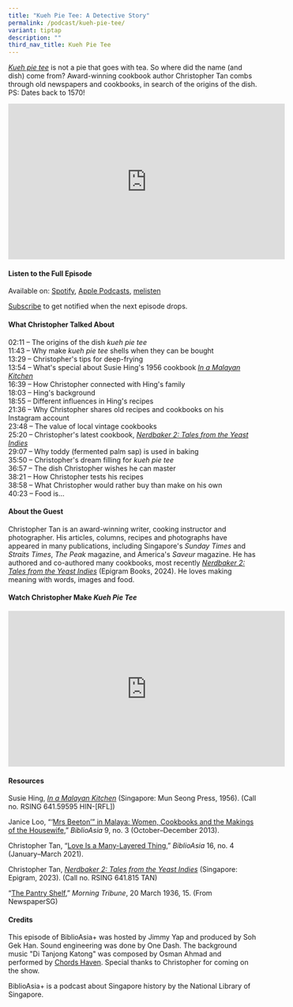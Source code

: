 ```yaml
---
title: "Kueh Pie Tee: A Detective Story"
permalink: /podcast/kueh-pie-tee/
variant: tiptap
description: ""
third_nav_title: Kueh Pie Tee
---
```

<p><em><a href="biblioasia.nlb.gov.sg/videos/kueh-pie-tee/" rel="noopener noreferrer nofollow" target="_blank">Kueh pie tee</a> </em>is
not a pie that goes with tea. So where did the name (and dish) come from?
Award-winning cookbook author Christopher Tan combs through old newspapers
and cookbooks, in search of the origins of the dish.
<br>PS: Dates back to 1570!</p>
<div class="iframe-wrapper">
<iframe height="315" width="560" allowfullscreen="true" frameborder="0" src="https://www.youtube.com/embed/BQRzTFvAWuk?si=LXr-M3xpiB53sKXR"></iframe>
</div>
<h4><strong>Listen to the Full Episode</strong></h4>
<p>Available on: <a href="https://open.spotify.com/episode/4mrQhkh3be2drnsKsIRMhk" rel="noopener noreferrer nofollow" target="_blank">Spotify</a>,
<a href="https://podcasts.apple.com/us/podcast/kueh-pie-tee-a-detective-story/id1688142751?i=1000653863068" rel="noopener noreferrer nofollow" target="_blank">Apple Podcasts</a>, <a href="https://www.melisten.sg/podcast/playlist/BiblioAsia%2B-2115156/Kueh-Pie-Tee--A-Detective-Story-2421326" rel="noopener noreferrer nofollow" target="_blank">melisten</a>
</p>
<p><a href="https://open.spotify.com/show/66PYiIthr1KqQhJ82XH4DN" rel="noopener noreferrer nofollow" target="_blank"><u>Subscribe</u></a> to
get notified when the next episode drops.</p>
<p></p>
<h4><strong>What Christopher Talked About</strong></h4>
<p>02:11 – The origins of the dish <em>kueh pie tee </em>
<br>11:43 – Why make <em>kueh pie tee</em> shells when they can be bought
<br>13:29 – Christopher's tips for deep-frying
<br>13:54 – What's special about Susie Hing's 1956 cookbook <em><a href="https://eservice.nlb.gov.sg/redir/itemdetails?bid=4078437" rel="noopener noreferrer nofollow" target="_blank">In a Malayan Kitchen</a></em> 
<br>16:39 – How Christopher connected with Hing's family
<br>18:03 – Hing's background
<br>18:55 – Different influences in Hing's recipes
<br>21:36 – Why Christopher shares old recipes and cookbooks on his Instagram
account
<br>23:48 – The value of local vintage cookbooks
<br>25:20 – Christopher's latest cookbook, <em><a href="https://eservice.nlb.gov.sg/redir/itemdetails?bid=206134361" rel="noopener noreferrer nofollow" target="_blank">Nerdbaker 2: Tales from the Yeast Indies</a></em> 
<br>29:07 – Why toddy (fermented palm sap) is used in baking
<br>35:50 – Christopher's dream filling for <em>kueh pie tee </em>
<br>36:57 – The dish Christopher wishes he can master
<br>38:21 – How Christopher tests his recipes
<br>38:58 – What Christopher would rather buy than make on his own
<br>40:23 – Food is...</p>
<p></p>
<h4><strong>About the Guest</strong></h4>
<p>Christopher Tan is an award-winning writer, cooking instructor and photographer.
His articles, columns, recipes and photographs have appeared in many publications,
including Singapore's <em>Sunday Times </em>and <em>Straits Times</em>, <em>The Peak</em> magazine,
and America's <em>Saveur </em>magazine. He has authored and co-authored
many cookbooks, most recently <em><a href="https://eservice.nlb.gov.sg/redir/itemdetails?bid=206134361" rel="noopener noreferrer nofollow" target="_blank">Nerdbaker 2: Tales from the Yeast Indies</a> </em>(Epigram
Books, 2024). He loves making meaning with words, images and food.&nbsp;</p>
<p></p>
<h4><strong>Watch Christopher Make <em>Kueh Pie Tee</em></strong></h4>
<div class="iframe-wrapper">
<iframe height="315" width="560" allowfullscreen="true" frameborder="0" src="https://www.youtube.com/embed/yFO2cLUDagE?si=QD4u6oJoET0O_8At"></iframe>
</div>
<h4><strong>Resources</strong></h4>
<p>Susie Hing, <em><a href="https://eservice.nlb.gov.sg/redir/itemdetails?bid=4078437" rel="noopener noreferrer nofollow" target="_blank">In a Malayan Kitchen</a>&nbsp;</em>(Singapore:
Mun Seong Press, 1956). (Call no<em>. </em>RSING 641.59595 HIN-[RFL])</p>
<p>Janice Loo, “‘<a href="https://biblioasia.nlb.gov.sg/vol-9/issue-3/oct-dec-2013/beeton-malaya-women-cookbooks-housewives/" rel="noopener noreferrer nofollow" target="_blank">Mrs Beeton’” in Malaya: Women, Cookbooks and the Makings of the Housewife</a>,” <em>BiblioAsia</em> 9,
no. 3 (October–December 2013).</p>
<p>Christopher Tan, “<a href="https://biblioasia.nlb.gov.sg/vol-16/issue-4/jan-mar-2021/kueh-lapis/" rel="noopener noreferrer nofollow" target="_blank">Love Is a Many-Layered Thing</a>,” <em>BiblioAsia </em>16,
no. 4 (January–March 2021).</p>
<p>Christopher Tan, <em><a href="https://eservice.nlb.gov.sg/redir/itemdetails?bid=206134361" rel="noopener noreferrer nofollow" target="_blank">Nerdbaker 2: Tales from the Yeast Indies</a> </em>(Singapore:
Epigram, 2023). (Call no. RSING 641.815 TAN)</p>
<p>“<a href="https://eresources.nlb.gov.sg/newspapers/digitised/article/morningtribune19360320-1.2.91" rel="noopener noreferrer nofollow" target="_blank">The Pantry Shelf</a>,”&nbsp;<em>Morning Tribune</em>,
20 March 1936, 15. (From NewspaperSG)</p>
<p></p>
<h4><strong>Credits</strong></h4>
<p>This episode of BiblioAsia+ was hosted by Jimmy Yap and produced by Soh
Gek Han. Sound engineering was done by One Dash. The background music "Di
Tanjong Katong" was composed by Osman Ahmad and performed by <a href="https://www.youtube.com/watch?v=uA2v7ka5TAI" rel="noopener noreferrer nofollow" target="_blank"><u>Chords Haven</u></a>.
Special thanks to Christopher for coming on the show.</p>
<p>BiblioAsia+ is a podcast about Singapore history by the National Library
of Singapore.</p>